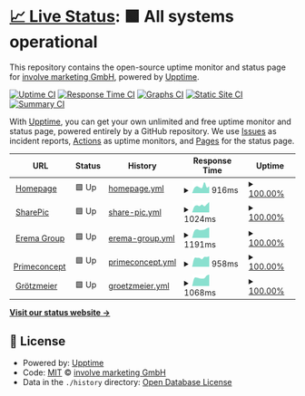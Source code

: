 # [📈 Live Status](https://involve-gmbh.github.io/upptime): <!--live status--> **🟩 All systems operational**

This repository contains the open-source uptime monitor and status page for [involve marketing GmbH](www.involve.at), powered by [Upptime](https://github.com/upptime/upptime).

[![Uptime CI](https://github.com/involve-gmbh/upptime/workflows/Uptime%20CI/badge.svg)](https://github.com/involve-gmbh/upptime/actions?query=workflow%3A%22Uptime+CI%22)
[![Response Time CI](https://github.com/involve-gmbh/upptime/workflows/Response%20Time%20CI/badge.svg)](https://github.com/involve-gmbh/upptime/actions?query=workflow%3A%22Response+Time+CI%22)
[![Graphs CI](https://github.com/involve-gmbh/upptime/workflows/Graphs%20CI/badge.svg)](https://github.com/involve-gmbh/upptime/actions?query=workflow%3A%22Graphs+CI%22)
[![Static Site CI](https://github.com/involve-gmbh/upptime/workflows/Static%20Site%20CI/badge.svg)](https://github.com/involve-gmbh/upptime/actions?query=workflow%3A%22Static+Site+CI%22)
[![Summary CI](https://github.com/involve-gmbh/upptime/workflows/Summary%20CI/badge.svg)](https://github.com/involve-gmbh/upptime/actions?query=workflow%3A%22Summary+CI%22)

With [Upptime](https://upptime.js.org), you can get your own unlimited and free uptime monitor and status page, powered entirely by a GitHub repository. We use [Issues](https://github.com/involve-gmbh/upptime/issues) as incident reports, [Actions](https://github.com/involve-gmbh/upptime/actions) as uptime monitors, and [Pages](https://involve-gmbh.github.io/upptime) for the status page.

<!--start: status pages-->
<!-- This summary is generated by Upptime (https://github.com/upptime/upptime) -->
<!-- Do not edit this manually, your changes will be overwritten -->
<!-- prettier-ignore -->
| URL | Status | History | Response Time | Uptime |
| --- | ------ | ------- | ------------- | ------ |
| <img alt="" src="https://favicons.githubusercontent.com/involve.at" height="13"> [Homepage](https://involve.at) | 🟩 Up | [homepage.yml](https://github.com/involve-gmbh/upptime/commits/HEAD/history/homepage.yml) | <details><summary><img alt="Response time graph" src="./graphs/homepage/response-time-week.png" height="20"> 916ms</summary><br><a href="https://involve-gmbh.github.io/upptime/history/homepage"><img alt="Response time 799" src="https://img.shields.io/endpoint?url=https%3A%2F%2Fraw.githubusercontent.com%2Finvolve-gmbh%2Fupptime%2FHEAD%2Fapi%2Fhomepage%2Fresponse-time.json"></a><br><a href="https://involve-gmbh.github.io/upptime/history/homepage"><img alt="24-hour response time 928" src="https://img.shields.io/endpoint?url=https%3A%2F%2Fraw.githubusercontent.com%2Finvolve-gmbh%2Fupptime%2FHEAD%2Fapi%2Fhomepage%2Fresponse-time-day.json"></a><br><a href="https://involve-gmbh.github.io/upptime/history/homepage"><img alt="7-day response time 916" src="https://img.shields.io/endpoint?url=https%3A%2F%2Fraw.githubusercontent.com%2Finvolve-gmbh%2Fupptime%2FHEAD%2Fapi%2Fhomepage%2Fresponse-time-week.json"></a><br><a href="https://involve-gmbh.github.io/upptime/history/homepage"><img alt="30-day response time 902" src="https://img.shields.io/endpoint?url=https%3A%2F%2Fraw.githubusercontent.com%2Finvolve-gmbh%2Fupptime%2FHEAD%2Fapi%2Fhomepage%2Fresponse-time-month.json"></a><br><a href="https://involve-gmbh.github.io/upptime/history/homepage"><img alt="1-year response time 815" src="https://img.shields.io/endpoint?url=https%3A%2F%2Fraw.githubusercontent.com%2Finvolve-gmbh%2Fupptime%2FHEAD%2Fapi%2Fhomepage%2Fresponse-time-year.json"></a></details> | <details><summary><a href="https://involve-gmbh.github.io/upptime/history/homepage">100.00%</a></summary><a href="https://involve-gmbh.github.io/upptime/history/homepage"><img alt="All-time uptime 99.92%" src="https://img.shields.io/endpoint?url=https%3A%2F%2Fraw.githubusercontent.com%2Finvolve-gmbh%2Fupptime%2FHEAD%2Fapi%2Fhomepage%2Fuptime.json"></a><br><a href="https://involve-gmbh.github.io/upptime/history/homepage"><img alt="24-hour uptime 100.00%" src="https://img.shields.io/endpoint?url=https%3A%2F%2Fraw.githubusercontent.com%2Finvolve-gmbh%2Fupptime%2FHEAD%2Fapi%2Fhomepage%2Fuptime-day.json"></a><br><a href="https://involve-gmbh.github.io/upptime/history/homepage"><img alt="7-day uptime 100.00%" src="https://img.shields.io/endpoint?url=https%3A%2F%2Fraw.githubusercontent.com%2Finvolve-gmbh%2Fupptime%2FHEAD%2Fapi%2Fhomepage%2Fuptime-week.json"></a><br><a href="https://involve-gmbh.github.io/upptime/history/homepage"><img alt="30-day uptime 100.00%" src="https://img.shields.io/endpoint?url=https%3A%2F%2Fraw.githubusercontent.com%2Finvolve-gmbh%2Fupptime%2FHEAD%2Fapi%2Fhomepage%2Fuptime-month.json"></a><br><a href="https://involve-gmbh.github.io/upptime/history/homepage"><img alt="1-year uptime 99.91%" src="https://img.shields.io/endpoint?url=https%3A%2F%2Fraw.githubusercontent.com%2Finvolve-gmbh%2Fupptime%2FHEAD%2Fapi%2Fhomepage%2Fuptime-year.json"></a></details>
| <img alt="" src="https://favicons.githubusercontent.com/sharepic.eu" height="13"> [SharePic](https://sharepic.eu) | 🟩 Up | [share-pic.yml](https://github.com/involve-gmbh/upptime/commits/HEAD/history/share-pic.yml) | <details><summary><img alt="Response time graph" src="./graphs/share-pic/response-time-week.png" height="20"> 1024ms</summary><br><a href="https://involve-gmbh.github.io/upptime/history/share-pic"><img alt="Response time 974" src="https://img.shields.io/endpoint?url=https%3A%2F%2Fraw.githubusercontent.com%2Finvolve-gmbh%2Fupptime%2FHEAD%2Fapi%2Fshare-pic%2Fresponse-time.json"></a><br><a href="https://involve-gmbh.github.io/upptime/history/share-pic"><img alt="24-hour response time 1441" src="https://img.shields.io/endpoint?url=https%3A%2F%2Fraw.githubusercontent.com%2Finvolve-gmbh%2Fupptime%2FHEAD%2Fapi%2Fshare-pic%2Fresponse-time-day.json"></a><br><a href="https://involve-gmbh.github.io/upptime/history/share-pic"><img alt="7-day response time 1024" src="https://img.shields.io/endpoint?url=https%3A%2F%2Fraw.githubusercontent.com%2Finvolve-gmbh%2Fupptime%2FHEAD%2Fapi%2Fshare-pic%2Fresponse-time-week.json"></a><br><a href="https://involve-gmbh.github.io/upptime/history/share-pic"><img alt="30-day response time 1007" src="https://img.shields.io/endpoint?url=https%3A%2F%2Fraw.githubusercontent.com%2Finvolve-gmbh%2Fupptime%2FHEAD%2Fapi%2Fshare-pic%2Fresponse-time-month.json"></a><br><a href="https://involve-gmbh.github.io/upptime/history/share-pic"><img alt="1-year response time 978" src="https://img.shields.io/endpoint?url=https%3A%2F%2Fraw.githubusercontent.com%2Finvolve-gmbh%2Fupptime%2FHEAD%2Fapi%2Fshare-pic%2Fresponse-time-year.json"></a></details> | <details><summary><a href="https://involve-gmbh.github.io/upptime/history/share-pic">100.00%</a></summary><a href="https://involve-gmbh.github.io/upptime/history/share-pic"><img alt="All-time uptime 99.87%" src="https://img.shields.io/endpoint?url=https%3A%2F%2Fraw.githubusercontent.com%2Finvolve-gmbh%2Fupptime%2FHEAD%2Fapi%2Fshare-pic%2Fuptime.json"></a><br><a href="https://involve-gmbh.github.io/upptime/history/share-pic"><img alt="24-hour uptime 100.00%" src="https://img.shields.io/endpoint?url=https%3A%2F%2Fraw.githubusercontent.com%2Finvolve-gmbh%2Fupptime%2FHEAD%2Fapi%2Fshare-pic%2Fuptime-day.json"></a><br><a href="https://involve-gmbh.github.io/upptime/history/share-pic"><img alt="7-day uptime 100.00%" src="https://img.shields.io/endpoint?url=https%3A%2F%2Fraw.githubusercontent.com%2Finvolve-gmbh%2Fupptime%2FHEAD%2Fapi%2Fshare-pic%2Fuptime-week.json"></a><br><a href="https://involve-gmbh.github.io/upptime/history/share-pic"><img alt="30-day uptime 100.00%" src="https://img.shields.io/endpoint?url=https%3A%2F%2Fraw.githubusercontent.com%2Finvolve-gmbh%2Fupptime%2FHEAD%2Fapi%2Fshare-pic%2Fuptime-month.json"></a><br><a href="https://involve-gmbh.github.io/upptime/history/share-pic"><img alt="1-year uptime 99.91%" src="https://img.shields.io/endpoint?url=https%3A%2F%2Fraw.githubusercontent.com%2Finvolve-gmbh%2Fupptime%2FHEAD%2Fapi%2Fshare-pic%2Fuptime-year.json"></a></details>
| <img alt="" src="https://favicons.githubusercontent.com/erema-group.com" height="13"> [Erema Group](https://erema-group.com) | 🟩 Up | [erema-group.yml](https://github.com/involve-gmbh/upptime/commits/HEAD/history/erema-group.yml) | <details><summary><img alt="Response time graph" src="./graphs/erema-group/response-time-week.png" height="20"> 1191ms</summary><br><a href="https://involve-gmbh.github.io/upptime/history/erema-group"><img alt="Response time 1073" src="https://img.shields.io/endpoint?url=https%3A%2F%2Fraw.githubusercontent.com%2Finvolve-gmbh%2Fupptime%2FHEAD%2Fapi%2Ferema-group%2Fresponse-time.json"></a><br><a href="https://involve-gmbh.github.io/upptime/history/erema-group"><img alt="24-hour response time 1447" src="https://img.shields.io/endpoint?url=https%3A%2F%2Fraw.githubusercontent.com%2Finvolve-gmbh%2Fupptime%2FHEAD%2Fapi%2Ferema-group%2Fresponse-time-day.json"></a><br><a href="https://involve-gmbh.github.io/upptime/history/erema-group"><img alt="7-day response time 1191" src="https://img.shields.io/endpoint?url=https%3A%2F%2Fraw.githubusercontent.com%2Finvolve-gmbh%2Fupptime%2FHEAD%2Fapi%2Ferema-group%2Fresponse-time-week.json"></a><br><a href="https://involve-gmbh.github.io/upptime/history/erema-group"><img alt="30-day response time 1199" src="https://img.shields.io/endpoint?url=https%3A%2F%2Fraw.githubusercontent.com%2Finvolve-gmbh%2Fupptime%2FHEAD%2Fapi%2Ferema-group%2Fresponse-time-month.json"></a><br><a href="https://involve-gmbh.github.io/upptime/history/erema-group"><img alt="1-year response time 1103" src="https://img.shields.io/endpoint?url=https%3A%2F%2Fraw.githubusercontent.com%2Finvolve-gmbh%2Fupptime%2FHEAD%2Fapi%2Ferema-group%2Fresponse-time-year.json"></a></details> | <details><summary><a href="https://involve-gmbh.github.io/upptime/history/erema-group">100.00%</a></summary><a href="https://involve-gmbh.github.io/upptime/history/erema-group"><img alt="All-time uptime 99.92%" src="https://img.shields.io/endpoint?url=https%3A%2F%2Fraw.githubusercontent.com%2Finvolve-gmbh%2Fupptime%2FHEAD%2Fapi%2Ferema-group%2Fuptime.json"></a><br><a href="https://involve-gmbh.github.io/upptime/history/erema-group"><img alt="24-hour uptime 100.00%" src="https://img.shields.io/endpoint?url=https%3A%2F%2Fraw.githubusercontent.com%2Finvolve-gmbh%2Fupptime%2FHEAD%2Fapi%2Ferema-group%2Fuptime-day.json"></a><br><a href="https://involve-gmbh.github.io/upptime/history/erema-group"><img alt="7-day uptime 100.00%" src="https://img.shields.io/endpoint?url=https%3A%2F%2Fraw.githubusercontent.com%2Finvolve-gmbh%2Fupptime%2FHEAD%2Fapi%2Ferema-group%2Fuptime-week.json"></a><br><a href="https://involve-gmbh.github.io/upptime/history/erema-group"><img alt="30-day uptime 100.00%" src="https://img.shields.io/endpoint?url=https%3A%2F%2Fraw.githubusercontent.com%2Finvolve-gmbh%2Fupptime%2FHEAD%2Fapi%2Ferema-group%2Fuptime-month.json"></a><br><a href="https://involve-gmbh.github.io/upptime/history/erema-group"><img alt="1-year uptime 99.92%" src="https://img.shields.io/endpoint?url=https%3A%2F%2Fraw.githubusercontent.com%2Finvolve-gmbh%2Fupptime%2FHEAD%2Fapi%2Ferema-group%2Fuptime-year.json"></a></details>
| <img alt="" src="https://favicons.githubusercontent.com/primeconcept.at" height="13"> [Primeconcept](https://primeconcept.at) | 🟩 Up | [primeconcept.yml](https://github.com/involve-gmbh/upptime/commits/HEAD/history/primeconcept.yml) | <details><summary><img alt="Response time graph" src="./graphs/primeconcept/response-time-week.png" height="20"> 958ms</summary><br><a href="https://involve-gmbh.github.io/upptime/history/primeconcept"><img alt="Response time 1029" src="https://img.shields.io/endpoint?url=https%3A%2F%2Fraw.githubusercontent.com%2Finvolve-gmbh%2Fupptime%2FHEAD%2Fapi%2Fprimeconcept%2Fresponse-time.json"></a><br><a href="https://involve-gmbh.github.io/upptime/history/primeconcept"><img alt="24-hour response time 1097" src="https://img.shields.io/endpoint?url=https%3A%2F%2Fraw.githubusercontent.com%2Finvolve-gmbh%2Fupptime%2FHEAD%2Fapi%2Fprimeconcept%2Fresponse-time-day.json"></a><br><a href="https://involve-gmbh.github.io/upptime/history/primeconcept"><img alt="7-day response time 958" src="https://img.shields.io/endpoint?url=https%3A%2F%2Fraw.githubusercontent.com%2Finvolve-gmbh%2Fupptime%2FHEAD%2Fapi%2Fprimeconcept%2Fresponse-time-week.json"></a><br><a href="https://involve-gmbh.github.io/upptime/history/primeconcept"><img alt="30-day response time 952" src="https://img.shields.io/endpoint?url=https%3A%2F%2Fraw.githubusercontent.com%2Finvolve-gmbh%2Fupptime%2FHEAD%2Fapi%2Fprimeconcept%2Fresponse-time-month.json"></a><br><a href="https://involve-gmbh.github.io/upptime/history/primeconcept"><img alt="1-year response time 1028" src="https://img.shields.io/endpoint?url=https%3A%2F%2Fraw.githubusercontent.com%2Finvolve-gmbh%2Fupptime%2FHEAD%2Fapi%2Fprimeconcept%2Fresponse-time-year.json"></a></details> | <details><summary><a href="https://involve-gmbh.github.io/upptime/history/primeconcept">100.00%</a></summary><a href="https://involve-gmbh.github.io/upptime/history/primeconcept"><img alt="All-time uptime 99.92%" src="https://img.shields.io/endpoint?url=https%3A%2F%2Fraw.githubusercontent.com%2Finvolve-gmbh%2Fupptime%2FHEAD%2Fapi%2Fprimeconcept%2Fuptime.json"></a><br><a href="https://involve-gmbh.github.io/upptime/history/primeconcept"><img alt="24-hour uptime 100.00%" src="https://img.shields.io/endpoint?url=https%3A%2F%2Fraw.githubusercontent.com%2Finvolve-gmbh%2Fupptime%2FHEAD%2Fapi%2Fprimeconcept%2Fuptime-day.json"></a><br><a href="https://involve-gmbh.github.io/upptime/history/primeconcept"><img alt="7-day uptime 100.00%" src="https://img.shields.io/endpoint?url=https%3A%2F%2Fraw.githubusercontent.com%2Finvolve-gmbh%2Fupptime%2FHEAD%2Fapi%2Fprimeconcept%2Fuptime-week.json"></a><br><a href="https://involve-gmbh.github.io/upptime/history/primeconcept"><img alt="30-day uptime 100.00%" src="https://img.shields.io/endpoint?url=https%3A%2F%2Fraw.githubusercontent.com%2Finvolve-gmbh%2Fupptime%2FHEAD%2Fapi%2Fprimeconcept%2Fuptime-month.json"></a><br><a href="https://involve-gmbh.github.io/upptime/history/primeconcept"><img alt="1-year uptime 99.91%" src="https://img.shields.io/endpoint?url=https%3A%2F%2Fraw.githubusercontent.com%2Finvolve-gmbh%2Fupptime%2FHEAD%2Fapi%2Fprimeconcept%2Fuptime-year.json"></a></details>
| <img alt="" src="https://favicons.githubusercontent.com/groetzmeier.at" height="13"> [Grötzmeier](https://groetzmeier.at) | 🟩 Up | [groetzmeier.yml](https://github.com/involve-gmbh/upptime/commits/HEAD/history/groetzmeier.yml) | <details><summary><img alt="Response time graph" src="./graphs/groetzmeier/response-time-week.png" height="20"> 1068ms</summary><br><a href="https://involve-gmbh.github.io/upptime/history/groetzmeier"><img alt="Response time 1067" src="https://img.shields.io/endpoint?url=https%3A%2F%2Fraw.githubusercontent.com%2Finvolve-gmbh%2Fupptime%2FHEAD%2Fapi%2Fgroetzmeier%2Fresponse-time.json"></a><br><a href="https://involve-gmbh.github.io/upptime/history/groetzmeier"><img alt="24-hour response time 1400" src="https://img.shields.io/endpoint?url=https%3A%2F%2Fraw.githubusercontent.com%2Finvolve-gmbh%2Fupptime%2FHEAD%2Fapi%2Fgroetzmeier%2Fresponse-time-day.json"></a><br><a href="https://involve-gmbh.github.io/upptime/history/groetzmeier"><img alt="7-day response time 1068" src="https://img.shields.io/endpoint?url=https%3A%2F%2Fraw.githubusercontent.com%2Finvolve-gmbh%2Fupptime%2FHEAD%2Fapi%2Fgroetzmeier%2Fresponse-time-week.json"></a><br><a href="https://involve-gmbh.github.io/upptime/history/groetzmeier"><img alt="30-day response time 1063" src="https://img.shields.io/endpoint?url=https%3A%2F%2Fraw.githubusercontent.com%2Finvolve-gmbh%2Fupptime%2FHEAD%2Fapi%2Fgroetzmeier%2Fresponse-time-month.json"></a><br><a href="https://involve-gmbh.github.io/upptime/history/groetzmeier"><img alt="1-year response time 1067" src="https://img.shields.io/endpoint?url=https%3A%2F%2Fraw.githubusercontent.com%2Finvolve-gmbh%2Fupptime%2FHEAD%2Fapi%2Fgroetzmeier%2Fresponse-time-year.json"></a></details> | <details><summary><a href="https://involve-gmbh.github.io/upptime/history/groetzmeier">100.00%</a></summary><a href="https://involve-gmbh.github.io/upptime/history/groetzmeier"><img alt="All-time uptime 99.91%" src="https://img.shields.io/endpoint?url=https%3A%2F%2Fraw.githubusercontent.com%2Finvolve-gmbh%2Fupptime%2FHEAD%2Fapi%2Fgroetzmeier%2Fuptime.json"></a><br><a href="https://involve-gmbh.github.io/upptime/history/groetzmeier"><img alt="24-hour uptime 100.00%" src="https://img.shields.io/endpoint?url=https%3A%2F%2Fraw.githubusercontent.com%2Finvolve-gmbh%2Fupptime%2FHEAD%2Fapi%2Fgroetzmeier%2Fuptime-day.json"></a><br><a href="https://involve-gmbh.github.io/upptime/history/groetzmeier"><img alt="7-day uptime 100.00%" src="https://img.shields.io/endpoint?url=https%3A%2F%2Fraw.githubusercontent.com%2Finvolve-gmbh%2Fupptime%2FHEAD%2Fapi%2Fgroetzmeier%2Fuptime-week.json"></a><br><a href="https://involve-gmbh.github.io/upptime/history/groetzmeier"><img alt="30-day uptime 100.00%" src="https://img.shields.io/endpoint?url=https%3A%2F%2Fraw.githubusercontent.com%2Finvolve-gmbh%2Fupptime%2FHEAD%2Fapi%2Fgroetzmeier%2Fuptime-month.json"></a><br><a href="https://involve-gmbh.github.io/upptime/history/groetzmeier"><img alt="1-year uptime 99.91%" src="https://img.shields.io/endpoint?url=https%3A%2F%2Fraw.githubusercontent.com%2Finvolve-gmbh%2Fupptime%2FHEAD%2Fapi%2Fgroetzmeier%2Fuptime-year.json"></a></details>

<!--end: status pages-->

[**Visit our status website →**](https://involve-gmbh.github.io/upptime)

## 📄 License

- Powered by: [Upptime](https://github.com/upptime/upptime)
- Code: [MIT](./LICENSE) © [involve marketing GmbH](www.involve.at)
- Data in the `./history` directory: [Open Database License](https://opendatacommons.org/licenses/odbl/1-0/)
